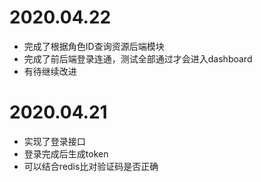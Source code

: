# 2020.04.22
 - 完成了根据角色ID查询资源后端模块
 - 完成了前后端登录连通，测试全部通过才会进入dashboard
 - 有待继续改进
# 2020.04.21
 - 实现了登录接口
 - 登录完成后生成token
 - 可以结合redis比对验证码是否正确